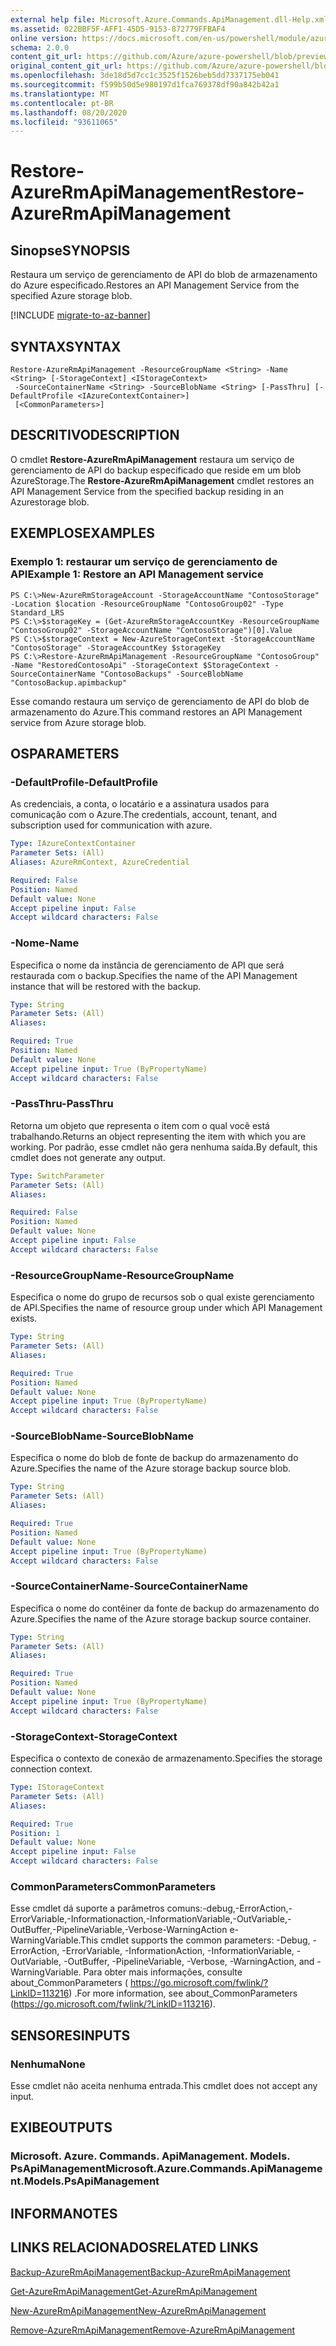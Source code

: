 ```yaml
---
external help file: Microsoft.Azure.Commands.ApiManagement.dll-Help.xml
ms.assetid: 022BBF5F-AFF1-45D5-9153-872779FFBAF4
online version: https://docs.microsoft.com/en-us/powershell/module/azurerm.apimanagement/restore-azurermapimanagement
schema: 2.0.0
content_git_url: https://github.com/Azure/azure-powershell/blob/preview/src/ResourceManager/ApiManagement/Commands.ApiManagement/help/Restore-AzureRmApiManagement.md
original_content_git_url: https://github.com/Azure/azure-powershell/blob/preview/src/ResourceManager/ApiManagement/Commands.ApiManagement/help/Restore-AzureRmApiManagement.md
ms.openlocfilehash: 3de18d5d7cc1c3525f1526beb5dd7337175eb041
ms.sourcegitcommit: f599b50d5e980197d1fca769378df90a842b42a1
ms.translationtype: MT
ms.contentlocale: pt-BR
ms.lasthandoff: 08/20/2020
ms.locfileid: "93611065"
---
```

# <span data-ttu-id="fcc6a-101">Restore-AzureRmApiManagement</span><span class="sxs-lookup"><span data-stu-id="fcc6a-101">Restore-AzureRmApiManagement</span></span>

## <span data-ttu-id="fcc6a-102">Sinopse</span><span class="sxs-lookup"><span data-stu-id="fcc6a-102">SYNOPSIS</span></span>
<span data-ttu-id="fcc6a-103">Restaura um serviço de gerenciamento de API do blob de armazenamento do Azure especificado.</span><span class="sxs-lookup"><span data-stu-id="fcc6a-103">Restores an API Management Service from the specified Azure storage blob.</span></span>

[!INCLUDE [migrate-to-az-banner](../../includes/migrate-to-az-banner.md)]

## <span data-ttu-id="fcc6a-104">SYNTAX</span><span class="sxs-lookup"><span data-stu-id="fcc6a-104">SYNTAX</span></span>

```
Restore-AzureRmApiManagement -ResourceGroupName <String> -Name <String> [-StorageContext] <IStorageContext>
 -SourceContainerName <String> -SourceBlobName <String> [-PassThru] [-DefaultProfile <IAzureContextContainer>]
 [<CommonParameters>]
```

## <span data-ttu-id="fcc6a-105">DESCRITIVO</span><span class="sxs-lookup"><span data-stu-id="fcc6a-105">DESCRIPTION</span></span>
<span data-ttu-id="fcc6a-106">O cmdlet **Restore-AzureRmApiManagement** restaura um serviço de gerenciamento de API do backup especificado que reside em um blob AzureStorage.</span><span class="sxs-lookup"><span data-stu-id="fcc6a-106">The **Restore-AzureRmApiManagement** cmdlet restores an API Management Service from the specified backup residing in an Azurestorage blob.</span></span>

## <span data-ttu-id="fcc6a-107">EXEMPLOS</span><span class="sxs-lookup"><span data-stu-id="fcc6a-107">EXAMPLES</span></span>

### <span data-ttu-id="fcc6a-108">Exemplo 1: restaurar um serviço de gerenciamento de API</span><span class="sxs-lookup"><span data-stu-id="fcc6a-108">Example 1: Restore an API Management service</span></span>
```
PS C:\>New-AzureRmStorageAccount -StorageAccountName "ContosoStorage" -Location $location -ResourceGroupName "ContosoGroup02" -Type Standard_LRS
PS C:\>$storageKey = (Get-AzureRmStorageAccountKey -ResourceGroupName "ContosoGroup02" -StorageAccountName "ContosoStorage")[0].Value
PS C:\>$storageContext = New-AzureStorageContext -StorageAccountName "ContosoStorage" -StorageAccountKey $storageKey
PS C:\>Restore-AzureRmApiManagement -ResourceGroupName "ContosoGroup" -Name "RestoredContosoApi" -StorageContext $StorageContext -SourceContainerName "ContosoBackups" -SourceBlobName "ContosoBackup.apimbackup"
```

<span data-ttu-id="fcc6a-109">Esse comando restaura um serviço de gerenciamento de API do blob de armazenamento do Azure.</span><span class="sxs-lookup"><span data-stu-id="fcc6a-109">This command restores an API Management service from Azure storage blob.</span></span>

## <span data-ttu-id="fcc6a-110">OS</span><span class="sxs-lookup"><span data-stu-id="fcc6a-110">PARAMETERS</span></span>

### <span data-ttu-id="fcc6a-111">-DefaultProfile</span><span class="sxs-lookup"><span data-stu-id="fcc6a-111">-DefaultProfile</span></span>
<span data-ttu-id="fcc6a-112">As credenciais, a conta, o locatário e a assinatura usados para comunicação com o Azure.</span><span class="sxs-lookup"><span data-stu-id="fcc6a-112">The credentials, account, tenant, and subscription used for communication with azure.</span></span>
 
```yaml
Type: IAzureContextContainer
Parameter Sets: (All)
Aliases: AzureRmContext, AzureCredential

Required: False
Position: Named
Default value: None
Accept pipeline input: False
Accept wildcard characters: False
```

### <span data-ttu-id="fcc6a-113">-Nome</span><span class="sxs-lookup"><span data-stu-id="fcc6a-113">-Name</span></span>
<span data-ttu-id="fcc6a-114">Especifica o nome da instância de gerenciamento de API que será restaurada com o backup.</span><span class="sxs-lookup"><span data-stu-id="fcc6a-114">Specifies the name of the API Management instance that will be restored with the backup.</span></span>

```yaml
Type: String
Parameter Sets: (All)
Aliases: 

Required: True
Position: Named
Default value: None
Accept pipeline input: True (ByPropertyName)
Accept wildcard characters: False
```

### <span data-ttu-id="fcc6a-115">-PassThru</span><span class="sxs-lookup"><span data-stu-id="fcc6a-115">-PassThru</span></span>
<span data-ttu-id="fcc6a-116">Retorna um objeto que representa o item com o qual você está trabalhando.</span><span class="sxs-lookup"><span data-stu-id="fcc6a-116">Returns an object representing the item with which you are working.</span></span>
<span data-ttu-id="fcc6a-117">Por padrão, esse cmdlet não gera nenhuma saída.</span><span class="sxs-lookup"><span data-stu-id="fcc6a-117">By default, this cmdlet does not generate any output.</span></span>

```yaml
Type: SwitchParameter
Parameter Sets: (All)
Aliases: 

Required: False
Position: Named
Default value: None
Accept pipeline input: False
Accept wildcard characters: False
```

### <span data-ttu-id="fcc6a-118">-ResourceGroupName</span><span class="sxs-lookup"><span data-stu-id="fcc6a-118">-ResourceGroupName</span></span>
<span data-ttu-id="fcc6a-119">Especifica o nome do grupo de recursos sob o qual existe gerenciamento de API.</span><span class="sxs-lookup"><span data-stu-id="fcc6a-119">Specifies the name of resource group under which API Management exists.</span></span>

```yaml
Type: String
Parameter Sets: (All)
Aliases: 

Required: True
Position: Named
Default value: None
Accept pipeline input: True (ByPropertyName)
Accept wildcard characters: False
```

### <span data-ttu-id="fcc6a-120">-SourceBlobName</span><span class="sxs-lookup"><span data-stu-id="fcc6a-120">-SourceBlobName</span></span>
<span data-ttu-id="fcc6a-121">Especifica o nome do blob de fonte de backup do armazenamento do Azure.</span><span class="sxs-lookup"><span data-stu-id="fcc6a-121">Specifies the name of the Azure storage backup source blob.</span></span>

```yaml
Type: String
Parameter Sets: (All)
Aliases: 

Required: True
Position: Named
Default value: None
Accept pipeline input: True (ByPropertyName)
Accept wildcard characters: False
```

### <span data-ttu-id="fcc6a-122">-SourceContainerName</span><span class="sxs-lookup"><span data-stu-id="fcc6a-122">-SourceContainerName</span></span>
<span data-ttu-id="fcc6a-123">Especifica o nome do contêiner da fonte de backup do armazenamento do Azure.</span><span class="sxs-lookup"><span data-stu-id="fcc6a-123">Specifies the name of the Azure storage backup source container.</span></span>

```yaml
Type: String
Parameter Sets: (All)
Aliases: 

Required: True
Position: Named
Default value: None
Accept pipeline input: True (ByPropertyName)
Accept wildcard characters: False
```

### <span data-ttu-id="fcc6a-124">-StorageContext</span><span class="sxs-lookup"><span data-stu-id="fcc6a-124">-StorageContext</span></span>
<span data-ttu-id="fcc6a-125">Especifica o contexto de conexão de armazenamento.</span><span class="sxs-lookup"><span data-stu-id="fcc6a-125">Specifies the storage connection context.</span></span>

```yaml
Type: IStorageContext
Parameter Sets: (All)
Aliases: 

Required: True
Position: 1
Default value: None
Accept pipeline input: False
Accept wildcard characters: False
```

### <span data-ttu-id="fcc6a-126">CommonParameters</span><span class="sxs-lookup"><span data-stu-id="fcc6a-126">CommonParameters</span></span>
<span data-ttu-id="fcc6a-127">Esse cmdlet dá suporte a parâmetros comuns:-debug,-ErrorAction,-ErrorVariable,-Informationaction,-InformationVariable,-OutVariable,-OutBuffer,-PipelineVariable,-Verbose-WarningAction e-WarningVariable.</span><span class="sxs-lookup"><span data-stu-id="fcc6a-127">This cmdlet supports the common parameters: -Debug, -ErrorAction, -ErrorVariable, -InformationAction, -InformationVariable, -OutVariable, -OutBuffer, -PipelineVariable, -Verbose, -WarningAction, and -WarningVariable.</span></span> <span data-ttu-id="fcc6a-128">Para obter mais informações, consulte about_CommonParameters ( https://go.microsoft.com/fwlink/?LinkID=113216) .</span><span class="sxs-lookup"><span data-stu-id="fcc6a-128">For more information, see about_CommonParameters (https://go.microsoft.com/fwlink/?LinkID=113216).</span></span>

## <span data-ttu-id="fcc6a-129">SENSORES</span><span class="sxs-lookup"><span data-stu-id="fcc6a-129">INPUTS</span></span>

### <span data-ttu-id="fcc6a-130">Nenhuma</span><span class="sxs-lookup"><span data-stu-id="fcc6a-130">None</span></span>
<span data-ttu-id="fcc6a-131">Esse cmdlet não aceita nenhuma entrada.</span><span class="sxs-lookup"><span data-stu-id="fcc6a-131">This cmdlet does not accept any input.</span></span>

## <span data-ttu-id="fcc6a-132">EXIBE</span><span class="sxs-lookup"><span data-stu-id="fcc6a-132">OUTPUTS</span></span>

### <span data-ttu-id="fcc6a-133">Microsoft. Azure. Commands. ApiManagement. Models. PsApiManagement</span><span class="sxs-lookup"><span data-stu-id="fcc6a-133">Microsoft.Azure.Commands.ApiManagement.Models.PsApiManagement</span></span>

## <span data-ttu-id="fcc6a-134">INFORMA</span><span class="sxs-lookup"><span data-stu-id="fcc6a-134">NOTES</span></span>

## <span data-ttu-id="fcc6a-135">LINKS RELACIONADOS</span><span class="sxs-lookup"><span data-stu-id="fcc6a-135">RELATED LINKS</span></span>

[<span data-ttu-id="fcc6a-136">Backup-AzureRmApiManagement</span><span class="sxs-lookup"><span data-stu-id="fcc6a-136">Backup-AzureRmApiManagement</span></span>](./Backup-AzureRmApiManagement.md)

[<span data-ttu-id="fcc6a-137">Get-AzureRmApiManagement</span><span class="sxs-lookup"><span data-stu-id="fcc6a-137">Get-AzureRmApiManagement</span></span>](./Get-AzureRmApiManagement.md)

[<span data-ttu-id="fcc6a-138">New-AzureRmApiManagement</span><span class="sxs-lookup"><span data-stu-id="fcc6a-138">New-AzureRmApiManagement</span></span>](./New-AzureRmApiManagement.md)

[<span data-ttu-id="fcc6a-139">Remove-AzureRmApiManagement</span><span class="sxs-lookup"><span data-stu-id="fcc6a-139">Remove-AzureRmApiManagement</span></span>](./Remove-AzureRmApiManagement.md)


